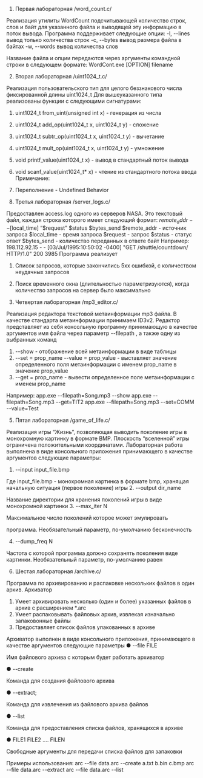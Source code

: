 1. Первая лабораторная /word_count.c/

Реализация утилиты WordCount подсчитывающей количество
строк, слов и байт для указанного файла и выводящей эту
информацию в поток вывода.
Программа поддерживает следующие опции:
-l, --lines вывод только количества строк
-c, --bytes вывод размера файла в байтах
-w, --words вывод количества слов

Название файла и опции передаются через аргументы
командной строки в следующем формате:
WordCont.exe [OPTION] filename

2. Вторая лабораторная /uint1024_t.c/

Реализация пользовательского тип для целого беззнакового числа
фиксированной длины uint1024_t
Для вышеуказанного типа реализованы функции с следующими
сигнатурами:
1. uint1024_t from_uint(unsigned int x) - генерация из числа
2. uint1024_t add_op(uint1024_t x, uint1024_t y) - сложение
3. uint1024_t subtr_op(uint1024_t x, uint1024_t y) - вычетание
4. uint1024_t mult_op(uint1024_t x, uint1024_t y) - умножение
5. void printf_value(uint1024_t x) - вывод в стандартный поток
вывода
6. void scanf_value(uint1024_t* x) - чтение из стандартного потока
ввода
Примечание:
1. Переполнение - Undefined Behavior

3. Третья лабораторная /server_logs.c/

Предоставлен access.log одного из серверов NASA.
Это текстовый файл, каждая строка которого имеет следующий формат:
$remote_addr - - [$local_time] “$request” $status $bytes_send
$remote_addr - источник запроса
$local_time - время запроса
$request - запрос
$status - статус ответ
$bytes_send - количество переданных в ответе байт
Например:
198.112.92.15 - - [03/Jul/1995:10:50:02 -0400] "GET /shuttle/countdown/
HTTP/1.0" 200 3985
Программа реализует
1. Список запросов, которые закончились 5xx ошибкой, с
количеством неудачных запросов
2. Поиск временного окна (длительностью параметризуются), когда
количество запросов на сервер было максимально

5. Четвертая лабораторная /mp3_editor.c/

Реализация редактора текстовой метаинформации mp3 файла.
В качестве стандарта метаинформации принимаем ID3v2.
Редактор представляет из себя консольную программу
принимающую в качестве аргументов имя файла через параметр
--filepath , а также одну из выбранных команд
1. --show - отображение всей метаинформации в виде таблицы
2. --set = prop_name --value = prop_value - выставляет значение
определенного поля метаинформации с именем prop_name в
значение prop_value
3. --get = prop_name - вывести определенное поле
метаинформации с именем prop_name

Например:
app.exe --filepath=Song.mp3 --show
app.exe --filepath=Song.mp3 --get=TIT2
app.exe --filepath=Song.mp3 --set=COMM --value=Test

5. Пятая лабораторная /game_of_life.c/

Реализация игры “Жизнь”, позволяющая
выводить поколение игры в монохромную картинку в формате BMP. Плоскость
“вселенной” игры ограничена положительными координатами.
Лабораторная работа выполнена в виде консольного приложения
принимающего в качестве аргументов следующие параметры:

1. --input input_file.bmp

Где input_file.bmp - монохромная картинка в формате bmp,
хранящая начальную ситуация (первое поколение) игры
2. --output dir_name

Название директории для хранения поколений игры в виде
монохромной картинки
3. --max_iter N

Максимальное число поколений которое может эмулировать

программа. Необязательный параметр, по-умолчанию бесконечность

4. --dump_freq N

Частота с которой программа должно сохранять поколения виде
картинки. Необязательный параметр, по-умолчанию равен 

6. Шестая лабораторная /archive.c/

Программа по архивированию
и распаковке нескольких файлов в один архив. Архиватор
1. Умеет архивировать несколько (один и более) указанных файлов в архив с
расширением *.arc
2. Умеет распаковывать файловых архив, извлекая изначально запаковонные
файлы
3. Предоставляет список файлов упакованных в архиве

Архиватор выполнен в виде консольного приложения,
принимающего в качестве аргументов следующие параметры
● --file FILE

Имя файлового архива с которым будет работать архиватор

● --create

Команда для создания файлового архива

● --extract;

Команда для извлечения из файлового архива файлов

● --list

Команда для предоставления списка файлов, хранящихся в архиве

● FILE1 FILE2 .... FILEN

Свободные аргументы для передачи списка файлов для запаковки

Примеры использования:
arc --file data.arc --create a.txt b.bin c.bmp
arc --file data.arc --extract
arc --file data.arc --list
